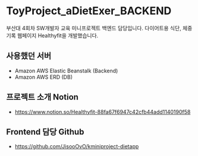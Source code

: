 ToyProject_aDietExer_BACKEND
===================================
부산대 4회차 SW개발자 교육 미니프로젝트 백엔드 담당입니다.
다이어트용 식단, 체중 기록 웹페이지 Healthyfit을 개발했습니다.

## 사용했던 서버
- Amazon AWS Elastic Beanstalk (Backend)
- Amazon AWS ERD (DB)

## 프로젝트 소개 Notion
- https://www.notion.so/Healthyfit-88fa67f6947c42cfb44add1140190f58

## Frontend 담당 Github
- https://github.com/JisooOvO/kminiproject-dietapp


